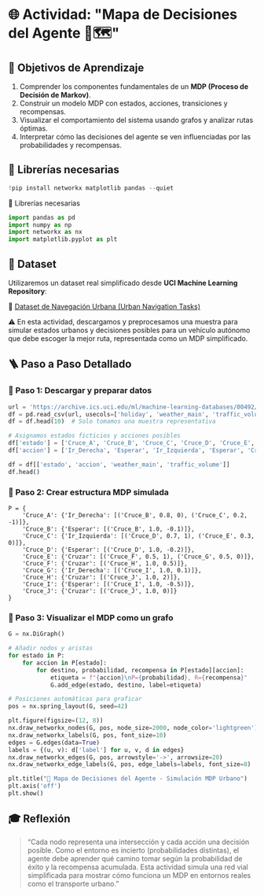 # **🌐 Actividad: "Mapa de Decisiones del Agente 🧠🗺️"**

## 🎯 Objetivos de Aprendizaje

1. Comprender los componentes fundamentales de un **MDP (Proceso de Decisión de Markov)**.
2. Construir un modelo MDP con estados, acciones, transiciones y recompensas.
3. Visualizar el comportamiento del sistema usando grafos y analizar rutas óptimas.
4. Interpretar cómo las decisiones del agente se ven influenciadas por las probabilidades y recompensas.

## 🧰 Librerías necesarias

```python
!pip install networkx matplotlib pandas --quiet
```

🧰 Librerías necesarias

```python
import pandas as pd
import numpy as np
import networkx as nx
import matplotlib.pyplot as plt
```

## 📁 Dataset

Utilizaremos un dataset real simplificado desde **UCI Machine Learning Repository**:

📄 [Dataset de Navegación Urbana (Urban Navigation Tasks)](https://archive.ics.uci.edu/ml/datasets/Metro+Interstate+Traffic+Volume)

⚠️ En esta actividad, descargamos y preprocesamos una muestra para simular estados urbanos y decisiones posibles para un vehículo autónomo que debe escoger la mejor ruta, representada como un MDP simplificado.

## 🪜 Paso a Paso Detallado

### 🔹 Paso 1: Descargar y preparar datos

```python
url = 'https://archive.ics.uci.edu/ml/machine-learning-databases/00492/Metro_Interstate_Traffic_Volume.csv'
df = pd.read_csv(url, usecols=['holiday', 'weather_main', 'traffic_volume'])
df = df.head(10)  # Solo tomamos una muestra representativa

# Asignamos estados ficticios y acciones posibles
df['estado'] = ['Cruce_A', 'Cruce_B', 'Cruce_C', 'Cruce_D', 'Cruce_E', 'Cruce_F', 'Cruce_G', 'Cruce_H', 'Cruce_I', 'Cruce_J']
df['accion'] = ['Ir_Derecha', 'Esperar', 'Ir_Izquierda', 'Esperar', 'Cruzar', 'Cruzar', 'Ir_Derecha', 'Cruzar', 'Esperar', 'Cruzar']

df = df[['estado', 'accion', 'weather_main', 'traffic_volume']]
df.head()
```

### 🔹 Paso 2: Crear estructura MDP simulada

```
P = {
    'Cruce_A': {'Ir_Derecha': [('Cruce_B', 0.8, 0), ('Cruce_C', 0.2, -1)]},
    'Cruce_B': {'Esperar': [('Cruce_B', 1.0, -0.1)]},
    'Cruce_C': {'Ir_Izquierda': [('Cruce_D', 0.7, 1), ('Cruce_E', 0.3, 0)]},
    'Cruce_D': {'Esperar': [('Cruce_D', 1.0, -0.2)]},
    'Cruce_E': {'Cruzar': [('Cruce_F', 0.5, 1), ('Cruce_G', 0.5, 0)]},
    'Cruce_F': {'Cruzar': [('Cruce_H', 1.0, 0.5)]},
    'Cruce_G': {'Ir_Derecha': [('Cruce_I', 1.0, 0.1)]},
    'Cruce_H': {'Cruzar': [('Cruce_J', 1.0, 2)]},
    'Cruce_I': {'Esperar': [('Cruce_I', 1.0, -0.5)]},
    'Cruce_J': {'Cruzar': [('Cruce_J', 1.0, 0)]}
}
```

### 🔹 Paso 3: Visualizar el MDP como un grafo

```python
G = nx.DiGraph()

# Añadir nodos y aristas
for estado in P:
    for accion in P[estado]:
        for destino, probabilidad, recompensa in P[estado][accion]:
            etiqueta = f"{accion}\nP={probabilidad}, R={recompensa}"
            G.add_edge(estado, destino, label=etiqueta)

# Posiciones automáticas para graficar
pos = nx.spring_layout(G, seed=42)

plt.figure(figsize=(12, 8))
nx.draw_networkx_nodes(G, pos, node_size=2000, node_color='lightgreen')
nx.draw_networkx_labels(G, pos, font_size=10)
edges = G.edges(data=True)
labels = {(u, v): d['label'] for u, v, d in edges}
nx.draw_networkx_edges(G, pos, arrowstyle='->', arrowsize=20)
nx.draw_networkx_edge_labels(G, pos, edge_labels=labels, font_size=8)

plt.title("🚦 Mapa de Decisiones del Agente - Simulación MDP Urbano")
plt.axis('off')
plt.show()
```

## 🎓 Reflexión

> “Cada nodo representa una intersección y cada acción una decisión posible. Como el entorno es incierto (probabilidades distintas), el agente debe aprender qué camino tomar según la probabilidad de éxito y la recompensa acumulada. Esta actividad simula una red vial simplificada para mostrar cómo funciona un MDP en entornos reales como el transporte urbano.”